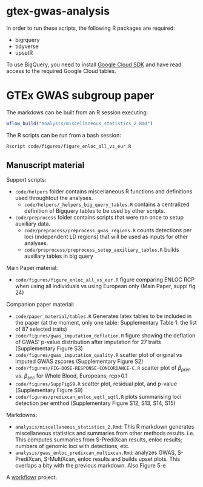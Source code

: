 # gtex-gwas-analysis

In order to run these scripts, the following R packages are required:
- bigrquery
- tidyverse
- upsetR

To use BigQuery, you need to install [Google Cloud SDK](https://cloud.google.com/sdk/) and have read access to the required Google Cloud tables.

# GTEx GWAS subgroup paper

The markdows can be built from an R session executing:

```R
wflow_build("analysis/miscellaneous_statistics_2.Rmd")
```

The R scripts can be run from a bash session:

```bash
Rscript code/figures/figure_enloc_all_vs_eur.R
```

## Manuscript material

Support scripts:

* `code/helpers` folder contains miscellaneous R functions and definitions used throughtout the analyses.
    * `code/helpers/_helpers_big_query_tables.R` contains a centralized definition of Bigquery  tables to be used by other scripts.
* `code/preprocess` folder contains scripts that were ran once to setup auxiliary data.
    * `code/preprocess/preprocess_gwas_regions.R` counts detections per loci (independent LD regions) that will be used as inputs for other analyses.
    * `code/preprocess/preprocess_setup_auxiliary_tables.R` builds auxiliary tables in big query
    
Main Paper material:

* `code/figures/figure_enloc_all_vs_eur.R` figure comparing ENLOC RCP when using all individuals vs using European only (Main Paper, suppl fig 24)
  
Companion paper material:

* `code/paper_material/tables.R` Generates latex tables to be included in the paper 
(at the moment, only one table: Supplementary Table 1: the list of 87 selected traits)
* `code/figures/gwas_imputation_deflation.R` figure showing the deflation of GWAS' p-value distribution after imputation for 27 traits 
(Supplementary Figure S3)
* `code/figures/gwas_imputation_quality.R` scatter plot of original vs imputed GWAS zscores (Supplementary Figure S2)
* `code/figures/FIG-DOSE-RESPONSE-CONCORDANCE-C.R` scatter plot of $\beta_{prim}$ vs. $\beta_{sec}$ for Whole Blood, Europeans, rcp>0.1
* `code/figures/SuppFigS9.R` scatter plot, residual plot, and p-value (Supplementary Figure S9)
* `code/figures/predixcan_enloc_eqtl_sqtl.R` plots summarising loci detection per emthod (Supplementary Figure S12, S13, S14, S15)

Markdowns:

* `analysis/miscellaneous_statistics_2.Rmd`: This R markdown generates miscellaneous statistics and summaries from other methods results. 
i.e. This computes summaries from S-PrediXcan results, enloc results; numbers of genomic loci with detections, etc.
* `analysis/gwas_enloc_predixcan_multixcan.Rmd`: analyzes GWAS, S-PrediXcan, S-MultiXcan, enloc results and builds upset plots.
This overlaps a bity with the previous markdown. Also Figure 5-e



A [workflowr][] project.

[workflowr]: https://github.com/jdblischak/workflowr
